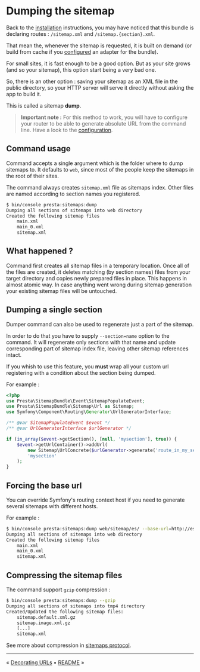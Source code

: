 # Dumping the sitemap

Back to the [installation](1-installation.md) instructions, you may have noticed that this bundle is declaring routes :
`/sitemap.xml` and `/sitemap.{section}.xml`.

That mean the, whenever the sitemap is requested, it is built on demand
(or build from cache if you [configured](2-configuration.md) an adapter for the bundle).

For small sites, it is fast enough to be a good option.
But as your site grows (and so your sitemap), this option start being a very bad one.

So, there is an other option : saving your sitemap as an XML file in the public directory, 
so your HTTP server will serve it directly without asking the app to build it.

This is called a sitemap **dump**. 

> **Important note :** For this method to work, 
> you will have to configure your router to be able to generate absolute URL from the command line.
> Have a look to the [configuration](2-configuration.md).


## Command usage

Command accepts a single argument which is the folder where to dump sitemaps to.
It defaults to `web`, since most of the people keep the sitemaps in the root of their sites.

The command always creates `sitemap.xml` file as sitemaps index.
Other files are named according to section names you registered.

```bash
$ bin/console presta:sitemaps:dump
Dumping all sections of sitemaps into web directory
Created the following sitemap files
    main.xml
    main_0.xml
    sitemap.xml
```


## What happened ?

Command first creates all sitemap files in a temporary location.
Once all of the files are created, it deletes matching (by section names) files from your target directory 
and copies newly prepared files in place.
This happens in almost atomic way. 
In case anything went wrong during sitemap generation your existing sitemap files will be untouched.


## Dumping a single section

Dumper command can also be used to regenerate just a part of the sitemap.

In order to do that you have to supply `--section=name` option to the command.
It will regenerate only sections with that name and update corresponding part of sitemap index file, 
leaving other sitemap references intact.

If you whish to use this feature, you **must** wrap all your custom url registering 
with a condition about the section being dumped.

For example :

```php
<?php
use Presta\SitemapBundle\Event\SitemapPopulateEvent;
use Presta\SitemapBundle\Sitemap\Url as Sitemap;
use Symfony\Component\Routing\Generator\UrlGeneratorInterface;

/** @var SitemapPopulateEvent $event */
/** @var UrlGeneratorInterface $urlGenerator */

if (in_array($event->getSection(), [null, 'mysection'], true)) {
    $event->getUrlContainer()->addUrl(
        new Sitemap\UrlConcrete($urlGenerator->generate('route_in_my_section')),
        'mysection'
    );
}
```


## Forcing the base url

You can override Symfony's routing context host if you need to generate several sitemaps with different hosts.

For example :

```bash
$ bin/console presta:sitemaps:dump web/sitemap/es/ --base-url=http://es.mysite.com/
Dumping all sections of sitemaps into web directory
Created the following sitemap files
    main.xml
    main_0.xml
    sitemap.xml
```


## Compressing the sitemap files

The command support `gzip` compression :

```bash
$ bin/console presta:sitemaps:dump --gzip
Dumping all sections of sitemaps into tmp4 directory
Created/Updated the following sitemap files:
    sitemap.default.xml.gz
    sitemap.image.xml.gz
    [...]
    sitemap.xml
```

See more about compression in [sitemaps protocol](https://www.sitemaps.org/protocol.html#index).


---

« [Decorating URLs](5-decorating-urls.md) • [README](../../README.md) »
